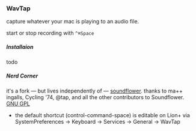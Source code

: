 ### WavTap
capture whatever your mac is playing to an audio file.

start or stop recording with `^⌘Space`

##### Installaion
todo

##### Nerd Corner
it's a fork — but lives independently of — [soundflower](https://github.com/tap/Soundflower).
thanks to ma++ ingalls, Cycling '74, @tap, and all the other contributors to Soundflower.
[GNU GPL](http://www.gnu.org/copyleft/gpl.html)

- the default shortcut (control-command-space) is editable on Lion+ via SystemPreferences -> Keyboard -> Services -> General -> WavTap
